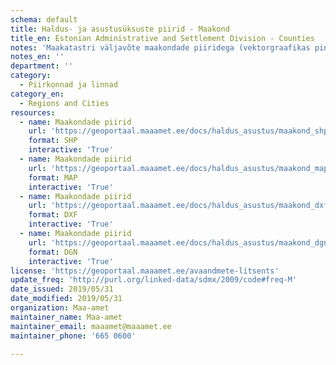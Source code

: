```yaml
---
schema: default
title: Haldus- ja asustusüksuste piirid - Maakond
title_en: Estonian Administrative and Settlement Division - Counties
notes: 'Maakatastri väljavõte maakondade piiridega (vektorgraafikas pindobjektid CAD-GIS failiformaatides). <a href=http://geoportaal.maaamet.ee/est/Andmed-ja-kaardid/Haldus-ja-asustusjaotus-p119.html> Haldus ja asustusjaotused. </a>'
notes_en: ''
department: ''
category:
  - Piirkonnad ja linnad
category_en:
  - Regions and Cities
resources:
  - name: Maakondade piirid 
    url: 'https://geoportaal.maaamet.ee/docs/haldus_asustus/maakond_shp.zip'
    format: SHP
    interactive: 'True'
  - name: Maakondade piirid 
    url: 'https://geoportaal.maaamet.ee/docs/haldus_asustus/maakond_map.zip'
    format: MAP
    interactive: 'True'
  - name: Maakondade piirid 
    url: 'https://geoportaal.maaamet.ee/docs/haldus_asustus/maakond_dxf.zip'
    format: DXF
    interactive: 'True'
  - name: Maakondade piirid 
    url: 'https://geoportaal.maaamet.ee/docs/haldus_asustus/maakond_dgn.zip'
    format: DGN
    interactive: 'True'
license: 'https://geoportaal.maaamet.ee/avaandmete-litsents'
update_freq: 'http://purl.org/linked-data/sdmx/2009/code#freq-M'
date_issued: 2019/05/31
date_modified: 2019/05/31
organization: Maa-amet
maintainer_name: Maa-amet
maintainer_email: maaamet@maaamet.ee
maintainer_phone: '665 0600'

---
```

